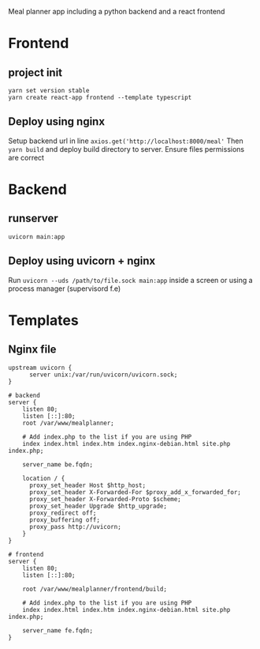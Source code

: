 Meal planner app including a python backend and a react frontend

# Frontend

## project init

```shell
yarn set version stable
yarn create react-app frontend --template typescript
```

## Deploy using nginx

Setup backend url in line `axios.get('http://localhost:8000/meal'`
Then `yarn build` and deploy build directory to server. Ensure files permissions are correct

# Backend

## runserver 

```shell
uvicorn main:app
```

## Deploy using uvicorn + nginx

Run `uvicorn --uds /path/to/file.sock main:app` inside a screen or using a process manager (supervisord f.e)

# Templates

## Nginx file

```text
upstream uvicorn {
      server unix:/var/run/uvicorn/uvicorn.sock;
}

# backend
server {
	listen 80;
	listen [::]:80;
	root /var/www/mealplanner;

	# Add index.php to the list if you are using PHP
	index index.html index.htm index.nginx-debian.html site.php index.php;

	server_name be.fqdn;

    location / {
      proxy_set_header Host $http_host;
      proxy_set_header X-Forwarded-For $proxy_add_x_forwarded_for;
      proxy_set_header X-Forwarded-Proto $scheme;
      proxy_set_header Upgrade $http_upgrade;
      proxy_redirect off;
      proxy_buffering off;
      proxy_pass http://uvicorn;
    }
}

# frontend
server {
	listen 80;
	listen [::]:80;

 	root /var/www/mealplanner/frontend/build;

	# Add index.php to the list if you are using PHP
	index index.html index.htm index.nginx-debian.html site.php index.php;

	server_name fe.fqdn;
}

```


